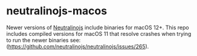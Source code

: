 # neutralinojs-macos
Newer versions of [Neutralinojs](https://github.com/neutralinojs/neutralinojs) include binaries for macOS 12+. This repo includes compiled versions for macOS 11 that resolve crashes when trying to run the newer binaries see:(https://github.com/neutralinojs/neutralinojs/issues/265).
